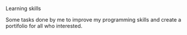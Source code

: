Learning skills


Some tasks done by me to improve my programming skills and create a portifolio for all who interested. 
